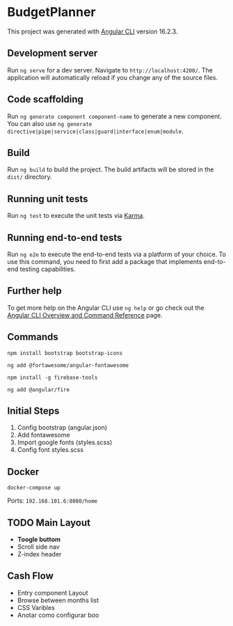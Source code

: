 # BudgetPlanner

This project was generated with [Angular CLI](https://github.com/angular/angular-cli) version 16.2.3.

## Development server

Run `ng serve` for a dev server. Navigate to `http://localhost:4200/`. The application will automatically reload if you change any of the source files.

## Code scaffolding

Run `ng generate component component-name` to generate a new component. You can also use `ng generate directive|pipe|service|class|guard|interface|enum|module`.

## Build

Run `ng build` to build the project. The build artifacts will be stored in the `dist/` directory.

## Running unit tests

Run `ng test` to execute the unit tests via [Karma](https://karma-runner.github.io).

## Running end-to-end tests

Run `ng e2e` to execute the end-to-end tests via a platform of your choice. To use this command, you need to first add a package that implements end-to-end testing capabilities.

## Further help

To get more help on the Angular CLI use `ng help` or go check out the [Angular CLI Overview and Command Reference](https://angular.io/cli) page.


## Commands

`npm install bootstrap bootstrap-icons`

`ng add @fortawesome/angular-fontawesome`

`npm install -g firebase-tools`

`ng add @angular/fire`

## Initial Steps

1. Config bootstrap (angular.json)
2. Add fontawesome
3. Import google fonts (styles.scss)
4. Config font styles.scss

## Docker

`docker-compose up`

Ports:
`192.168.101.6:8080/home`

## TODO Main Layout

* <strong>Toogle buttom</strong>
* Scroll side nav
* Z-index header

## Cash Flow

* Entry component Layout
* Browse between months list
* CSS Varibles
* Anotar como configurar boo

